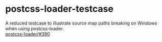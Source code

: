# postcss-loader-testcase
A reduced testcase to illustrate source map paths breaking on Windows when using postcss-loader.  
[postcss-loader/#390](https://github.com/postcss/postcss-loader/issues/390)
